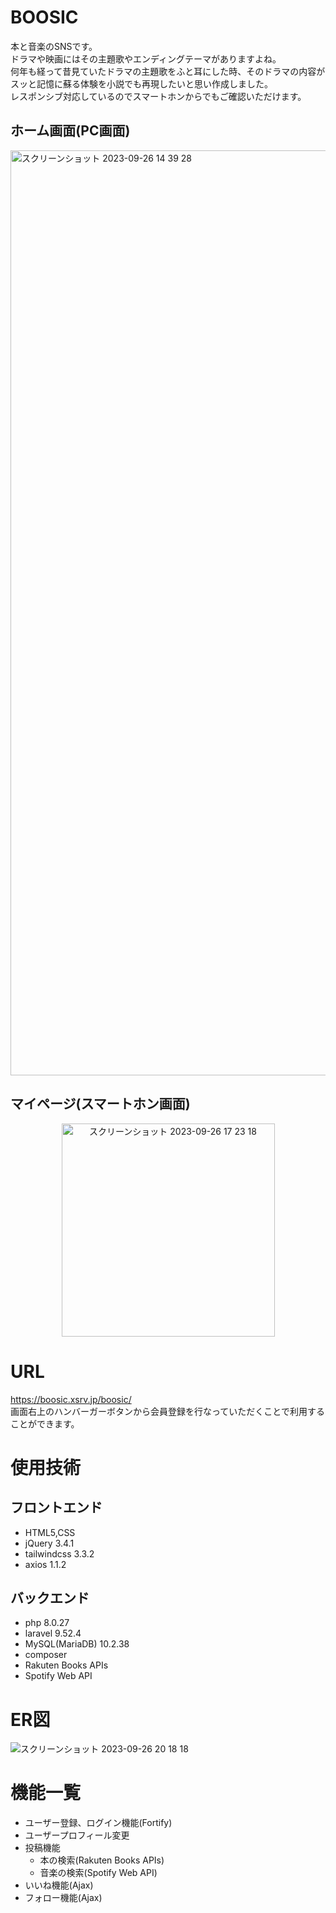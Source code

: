 # BOOSIC
本と音楽のSNSです。<br>
ドラマや映画にはその主題歌やエンディングテーマがありますよね。<br>何年も経って昔見ていたドラマの主題歌をふと耳にした時、そのドラマの内容がスッと記憶に蘇る体験を小説でも再現したいと思い作成しました。<br>
レスポンシブ対応しているのでスマートホンからでもご確認いただけます。

## ホーム画面(PC画面)
<img width="1480" alt="スクリーンショット 2023-09-26 14 39 28" src="https://github.com/URyosuke/boosic/assets/99258388/5d3a27a8-3191-46aa-9899-898095c92298"><br>
## マイページ(スマートホン画面)
<p align="center">
    <img width="341" alt="スクリーンショット 2023-09-26 17 23 18" src="https://github.com/URyosuke/boosic/assets/99258388/deb1ff00-fa93-4131-9494-a10f4a169525">
</p>

# URL
https://boosic.xsrv.jp/boosic/<br>
画面右上のハンバーガーボタンから会員登録を行なっていただくことで利用することができます。


# 使用技術
## フロントエンド
- HTML5,CSS
- jQuery 3.4.1
- tailwindcss 3.3.2
- axios 1.1.2
## バックエンド
- php 8.0.27
- laravel 9.52.4
- MySQL(MariaDB) 10.2.38
- composer
- Rakuten Books APIs
- Spotify Web API

# ER図
![スクリーンショット 2023-09-26 20 18 18](https://github.com/URyosuke/boosic/assets/99258388/f9cfdfa5-7534-449b-b918-759a4495d2af)

# 機能一覧
- ユーザー登録、ログイン機能(Fortify)
- ユーザープロフィール変更
- 投稿機能
    - 本の検索(Rakuten Books APIs)
    - 音楽の検索(Spotify Web API)
- いいね機能(Ajax)
- フォロー機能(Ajax) 
